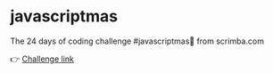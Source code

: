 # javascriptmas
The 24 days of coding challenge #javascriptmas🎅 from scrimba.com

👉  [Challenge link](https://scrimba.com/learn/adventcalendar)

